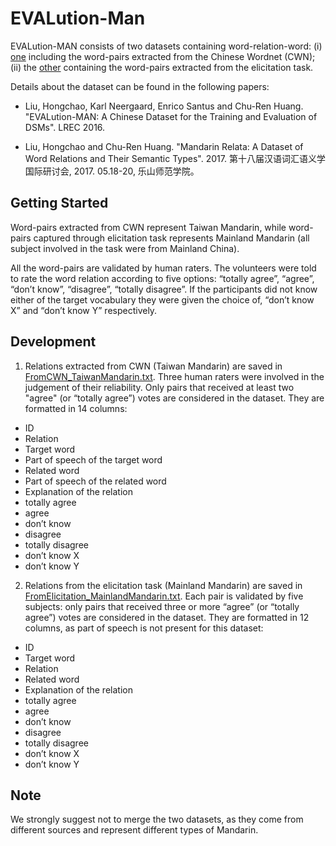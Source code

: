 # EVALution-Man

EVALution-MAN consists of two datasets containing word-relation-word: (i) [one](https://github.com/esantus/EVALution/blob/master/EVALution-MAN/FromCWN_TaiwanMandarin.txt) including the word-pairs extracted from the Chinese Wordnet (CWN); (ii) the [other](https://github.com/esantus/EVALution/blob/master/EVALution-MAN/FromElicitation_MainlandMandarin.txt) containing the word-pairs extracted from the elicitation task.

Details about the dataset can be found in the following papers:

* Liu, Hongchao, Karl Neergaard, Enrico Santus and Chu-Ren Huang. "EVALution-MAN: A Chinese Dataset for the Training and Evaluation of DSMs". LREC 2016.

* Liu, Hongchao and Chu-Ren Huang. "Mandarin Relata: A Dataset of Word Relations and Their Semantic Types". 2017. 第十八届汉语词汇语义学国际研讨会, 2017. 05.18-20, 乐山师范学院。



## Getting Started

Word-pairs extracted from CWN represent Taiwan Mandarin, while word-pairs captured through elicitation task represents Mainland Mandarin (all subject involved in the task were from Mainland China).

All the word-pairs are validated by human raters. The volunteers were told to rate the word relation according to five options: “totally agree”, “agree”, “don’t know”, “disagree”, “totally disagree”. If the participants did not know either of the target vocabulary they were given the choice of, “don’t know X” and “don’t know Y” respectively.



## Development

1. Relations extracted from CWN (Taiwan Mandarin) are saved in [FromCWN_TaiwanMandarin.txt](https://github.com/esantus/EVALution/blob/master/EVALution-MAN/FromCWN_TaiwanMandarin.txt). Three human raters were involved in the judgement of their reliability. Only pairs that received at least two "agree" (or “totally agree”) votes are considered in the dataset. They are formatted in 14 columns:
*	ID
*	Relation
*	Target word
*	Part of speech of the target word
*	Related word
*	Part of speech of the related word
*	Explanation of the relation
*	totally agree
*	agree
*	don’t know
*	disagree
*	totally disagree
*	don’t know X
*	don’t know Y


2. Relations from the elicitation task (Mainland Mandarin) are saved in [FromElicitation_MainlandMandarin.txt](https://github.com/esantus/EVALution/blob/master/EVALution-MAN/FromElicitation_MainlandMandarin.txt). Each pair is validated by five subjects: only pairs that received three or more “agree” (or “totally agree”) votes are considered in the dataset. They are formatted in 12 columns, as part of speech is not present for this dataset:
*	ID
*	Target word
*	Relation
*	Related word
*	Explanation of the relation
*	totally agree
*	agree
*	don’t know
*	disagree
*	totally disagree
*	don’t know X
*	don’t know Y


## Note

We strongly suggest not to merge the two datasets, as they come from different sources and represent different types of Mandarin.
